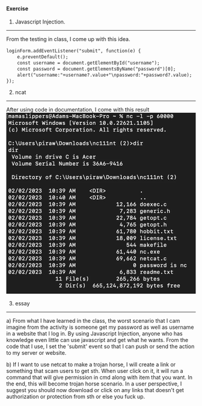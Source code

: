 #### Exercise

1. Javascript Injection.

---

From the testing in class, I come up with this idea.

```const loginForm = document.getElementById("loginForm");
loginForm.addEventListener("submit", function(e) {
    e.preventDefault();
    const username = document.getElementById("username");
    const password = document.getElementsByName("password")[0];
    alert("username:"+username?.value+"\npassword:"+password?.value);
});
```

2. ncat

---

After using code in documentation, I come with this result
![table](./image/hack.jpg)

3. essay

---

a) From what I have learned in the class, the worst scenario that I cam imagine from the activity is someone get my password as well as username in a website that I log in. By using Javascript Injection, anyone who has knowledge even little can use javascript and get what he wants. From the code that I use, I set the 'submit' event so that I can push or send the action to my server or website.

b) If I want to use netcat to make a trojan horse, I will create a link or something that scam users to get sth. When user click on it, it will run a command that will give permission in cmd along with item that you want. In the end, this will become trojan horse scenario. In a user perspective, I suggest you should now download or click on any links that doesn't get authorization or protection from sth or else you fuck up.

